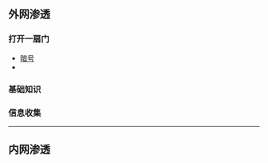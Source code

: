 ## 外网渗透
### 打开一扇门
* [暗号](https://github.com/newC0mer/HackAllTheThings/issues/1)
* 
### 基础知识
### 信息收集

--- 
## 内网渗透
